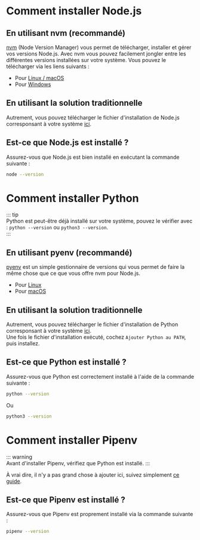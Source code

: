 
# Comment installer Node.js 
  
## En utilisant nvm (recommandé)
  
[nvm](https://github.com/creationix/nvm) (Node Version Manager) vous permet de télécharger, installer et gérer vos versions Node.js. Avec nvm vous pouvez facilement jongler entre les différentes versions installées sur votre système. Vous pouvez le télécharger via les liens suivants :  
  
- Pour [Linux / macOS](https://github.com/creationix/nvm#install-script)  
- Pour [Windows](https://github.com/coreybutler/nvm-windows#installation--upgrades)  
  
## En utilisant la solution traditionnelle
  
Autrement, vous pouvez télécharger le fichier d'installation de Node.js corresponsant à votre système [ici](https://nodejs.org/en/download/).  
  
## Est-ce que Node.js est installé ?
  
Assurez-vous que Node.js est bien installé en exécutant la commande suivante :

```sh  
node --version  
```  
  
# Comment installer Python  
  
::: tip  
Python est peut-être déjà installé sur votre système, pouvez le vérifier avec : `python --version` ou `python3 --version`.  
:::  
  
## En utilisant pyenv (recommandé)  
  
[pyenv](https://github.com/pyenv/pyenv) est un simple gestionnaire de versions qui vous permet de faire la même chose que ce que vous offre nvm pour Node.js.
  
- Pour [Linux](https://github.com/pyenv/pyenv-installer#installation--update--uninstallation)  
- Pour [macOS](https://github.com/pyenv/pyenv#homebrew-on-macos)  
  
## En utilisant la solution traditionnelle  
  
Autrement, vous pouvez télécharger le fichier d'installation de Python corresponsant à votre système [ici](https://www.python.org/downloads/).  
Une fois le fichier d'installation exécuté, cochez `Ajouter Python au PATH`, puis installez.
  
## Est-ce que Python est installé ?  
  
Assurez-vous que Python est correctement installé à l'aide de la commande suivante :

```sh  
python --version  
```  
Ou 
```sh  
python3 --version  
```  
  
# Comment installer Pipenv
  
::: warning  
Avant d'installer Pipenv, vérifiez que Python est installé.
:::  
  
À vrai dire, il n'y a pas grand chose à ajouter ici, suivez simplement [ce guide](https://pipenv.readthedocs.io/en/latest/install/).  
  
## Est-ce que Pipenv est installé ?  
  
Assurez-vous que Pipenv est proprement installé via la commande suivante :  
  
```sh  
pipenv --version  
```
